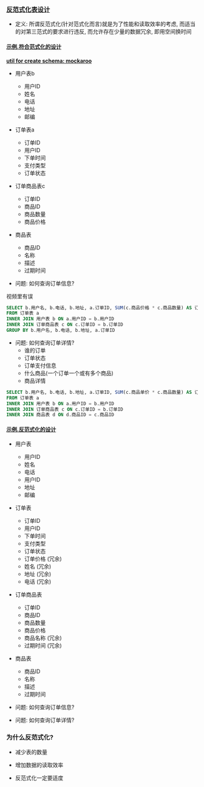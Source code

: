 ### [反范式化表设计](https://www.imooc.com/video/1939)

+ 定义: 所谓反范式化(针对范式化而言)就是为了性能和读取效率的考虑, 而适当的对第三范式的要求进行违反, 而允许存在少量的数据冗余, 即用空间换时间

#### [示例.符合范式化的设计](./05-physical-design-05-符合范式.sql)

[**util for create schema: mockaroo**](https://mockaroo.com/)

+ 用户表b
    + 用户ID
    + 姓名
    + 电话
    + 地址
    + 邮编

+ 订单表a
    + 订单ID
    + 用户ID
    + 下单时间
    + 支付类型
    + 订单状态

+ 订单商品表c
    + 订单ID
    + 商品ID
    + 商品数量
    + 商品价格

+ 商品表
    + 商品ID
    + 名称
    + 描述
    + 过期时间

+ 问题: 如何查询订单信息?

视频里有误

```sql
SELECT b.用户名, b.电话, b.地址, a.订单ID, SUM(c.商品价格 * c.商品数量) AS 订单价格
FROM 订单表 a
INNER JOIN 用户表 b ON a.用户ID = b.用户ID
INNER JOIN 订单商品表 c ON c.订单ID = b.订单ID
GROUP BY b.用户名, b.电话, b.地址, a.订单ID
```

+ 问题: 如何查询订单详情?
    + 谁的订单
    + 订单状态
    + 订单支付信息
    + 什么商品(一个订单一个或有多个商品)
    + 商品详情

```sql
SELECT b.用户名, b.电话, b.地址, a.订单ID, SUM(c.商品单价 * c.商品数量) AS 订单价格, c.商品价格
FROM 订单表 a
INNER JOIN 用户表 b ON a.用户ID = b.用户ID
INNER JOIN 订单商品表 c ON c.订单ID = b.订单ID
INNER JOIN 商品表 d ON d.商品ID = c.商品ID
```

#### [示例.反范式化的设计](./05-physical-design-05-反范式改动.sql)

+ 用户表
    + 用户ID
    + 姓名
    + 电话
    + 用户ID
    + 地址
    + 邮编

+ 订单表
    + 订单ID
    + 用户ID
    + 下单时间
    + 支付类型
    + 订单状态
    + 订单价格 (冗余)
    + 姓名     (冗余)
    + 地址     (冗余)
    + 电话     (冗余)

+ 订单商品表
    + 订单ID
    + 商品ID
    + 商品数量
    + 商品价格
    + 商品名称 (冗余)
    + 过期时间 (冗余)

+ 商品表
    + 商品ID
    + 名称
    + 描述
    + 过期时间

+ 问题: 如何查询订单信息?
+ 问题: 如何查询订单详情?

### 为什么反范式化?

+ 减少表的数量

+ 增加数据的读取效率

+ 反范式化一定要适度



